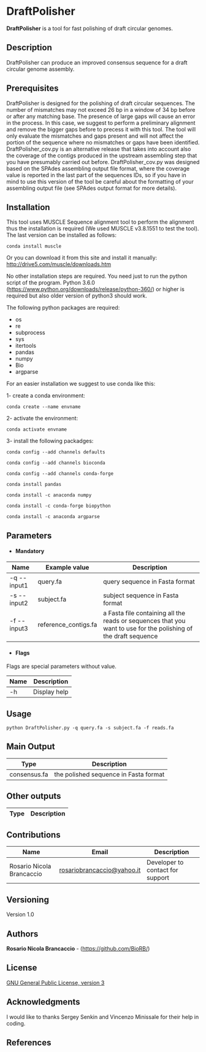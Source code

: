 # DraftPolisher

**DraftPolisher** is a tool for fast polishing of draft circular genomes.

## Description

DraftPolisher can produce an improved consensus sequence for a draft circular genome assembly. 

## Prerequisites

DraftPolisher is designed for the polishing of draft circular sequences. The number of mismatches may not exceed 26 bp in a window of 34 bp before or after any matching base. The presence of large gaps will cause an error in the process. In this case, we suggest to perform a preliminary alignment and remove the bigger gaps before to precess it with this tool. The tool will only evaluate the mismatches and gaps present and will not affect the portion of the sequence where no mismatches or gaps have been identified. DraftPolisher_cov.py is an alternative release that takes into account also the coverage of the contigs produced in the upstream assembling step that you have presumably carried out before. DraftPolisher_cov.py was designed based on the SPAdes assembling output file format, where the coverage value is reported in the last part of the sequences IDs, so if you have in mind to use this version of the tool be careful about the formatting of your assembling output file (see SPAdes output format for more details).

## Installation
This tool uses MUSCLE Sequence alignment tool to perform the alignment thus the installation is required (We used MUSCLE v3.8.1551 to test the tool).
The last version can be installed as follows:

```
conda install muscle
```
Or you can download it from this site and install it manually: http://drive5.com/muscle/downloads.htm

No other installation steps are required. You need just to run the python script of the program. 
Python 3.6.0 (https://www.python.org/downloads/release/python-360/) or higher is required but also older version of python3 should work.

The following python packages are required:
- os
- re
- subprocess
- sys
- itertools
- pandas
- numpy
- Bio
- argparse

For an easier installation we suggest to use conda like this:

1- create a conda environment:

```conda create --name envname```

2- activate the environment:

```conda activate envname```

3- install the following packadges:

```conda config --add channels defaults```

```conda config --add channels bioconda```

```conda config --add channels conda-forge```

```conda install pandas```

```conda install -c anaconda numpy```

```conda install -c conda-forge biopython```

```conda install -c anaconda argparse```



## Parameters

  * #### Mandatory
| Name  | Example value | Description     |
|-------|---------------|-----------------|
| -q --input1| query.fa | query sequence in Fasta format |
| -s --input2| subject.fa | subject sequence in Fasta format |
| -f --input3| reference_contigs.fa | a Fasta file containing all the reads or sequences that you want to use for the polishing of the draft sequence|

  * #### Flags

Flags are special parameters without value.

| Name      | Description     |
|-----------|-----------------|
| -h   | Display help |

## Usage 

```
python DraftPolisher.py -q query.fa -s subject.fa -f reads.fa
```

## Main Output

| Type      | Description     |
  |-----------|---------------|
  | consensus.fa    | the polished sequence in Fasta format |

## Other outputs

| Type      | Description     |
  |-----------|---------------|

## Contributions

| Name      | Email | Description     |
|-----------|---------------|-----------------|
  | Rosario Nicola Brancaccio | rosariobrancaccio@yahoo.it | Developer to contact for support |
  
## Versioning

Version 1.0

## Authors

**Rosario Nicola Brancaccio** - (https://github.com/BioRB/)

## License
[GNU General Public License, version 3](https://www.gnu.org/licenses/gpl-3.0.html)


## Acknowledgments
I would like to thanks Sergey Senkin  and Vincenzo Minissale for their help in coding.

## References
